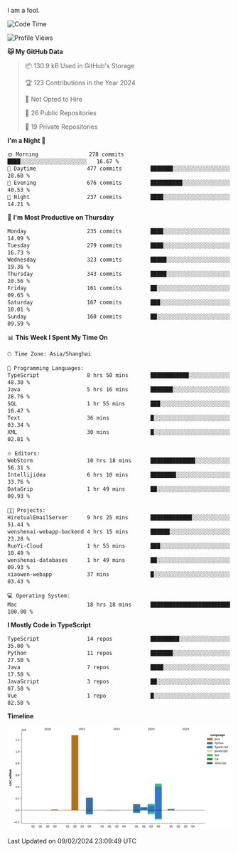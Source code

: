 I am a fool.

<!--START_SECTION:waka-->
![Code Time](http://img.shields.io/badge/Code%20Time-1%2C195%20hrs%2038%20mins-blue)

![Profile Views](http://img.shields.io/badge/Profile%20Views-0-blue)

**🐱 My GitHub Data** 

> 📦 130.9 kB Used in GitHub's Storage 
 > 
> 🏆 123 Contributions in the Year 2024
 > 
> 🚫 Not Opted to Hire
 > 
> 📜 26 Public Repositories 
 > 
> 🔑 19 Private Repositories 
 > 
**I'm a Night 🦉** 

```text
🌞 Morning                278 commits         ████░░░░░░░░░░░░░░░░░░░░░   16.67 % 
🌆 Daytime                477 commits         ███████░░░░░░░░░░░░░░░░░░   28.60 % 
🌃 Evening                676 commits         ██████████░░░░░░░░░░░░░░░   40.53 % 
🌙 Night                  237 commits         ████░░░░░░░░░░░░░░░░░░░░░   14.21 % 
```
📅 **I'm Most Productive on Thursday** 

```text
Monday                   235 commits         ████░░░░░░░░░░░░░░░░░░░░░   14.09 % 
Tuesday                  279 commits         ████░░░░░░░░░░░░░░░░░░░░░   16.73 % 
Wednesday                323 commits         █████░░░░░░░░░░░░░░░░░░░░   19.36 % 
Thursday                 343 commits         █████░░░░░░░░░░░░░░░░░░░░   20.56 % 
Friday                   161 commits         ██░░░░░░░░░░░░░░░░░░░░░░░   09.65 % 
Saturday                 167 commits         ███░░░░░░░░░░░░░░░░░░░░░░   10.01 % 
Sunday                   160 commits         ██░░░░░░░░░░░░░░░░░░░░░░░   09.59 % 
```


📊 **This Week I Spent My Time On** 

```text
🕑︎ Time Zone: Asia/Shanghai

💬 Programming Languages: 
TypeScript               8 hrs 50 mins       ████████████░░░░░░░░░░░░░   48.30 % 
Java                     5 hrs 16 mins       ███████░░░░░░░░░░░░░░░░░░   28.76 % 
SQL                      1 hr 55 mins        ███░░░░░░░░░░░░░░░░░░░░░░   10.47 % 
Text                     36 mins             █░░░░░░░░░░░░░░░░░░░░░░░░   03.34 % 
XML                      30 mins             █░░░░░░░░░░░░░░░░░░░░░░░░   02.81 % 

🔥 Editors: 
WebStorm                 10 hrs 18 mins      ██████████████░░░░░░░░░░░   56.31 % 
Intellijidea             6 hrs 10 mins       ████████░░░░░░░░░░░░░░░░░   33.76 % 
DataGrip                 1 hr 49 mins        ██░░░░░░░░░░░░░░░░░░░░░░░   09.93 % 

🐱‍💻 Projects: 
HiretualEmailServer      9 hrs 25 mins       █████████████░░░░░░░░░░░░   51.44 % 
wenshenai-webapp-backend 4 hrs 15 mins       ██████░░░░░░░░░░░░░░░░░░░   23.28 % 
RuoYi-Cloud              1 hr 55 mins        ███░░░░░░░░░░░░░░░░░░░░░░   10.49 % 
wenshenai-databases      1 hr 49 mins        ██░░░░░░░░░░░░░░░░░░░░░░░   09.93 % 
xiaowen-webapp           37 mins             █░░░░░░░░░░░░░░░░░░░░░░░░   03.43 % 

💻 Operating System: 
Mac                      18 hrs 18 mins      █████████████████████████   100.00 % 
```

**I Mostly Code in TypeScript** 

```text
TypeScript               14 repos            █████████░░░░░░░░░░░░░░░░   35.00 % 
Python                   11 repos            ███████░░░░░░░░░░░░░░░░░░   27.50 % 
Java                     7 repos             ████░░░░░░░░░░░░░░░░░░░░░   17.50 % 
JavaScript               3 repos             ██░░░░░░░░░░░░░░░░░░░░░░░   07.50 % 
Vue                      1 repo              █░░░░░░░░░░░░░░░░░░░░░░░░   02.50 % 
```



**Timeline**

![Lines of Code chart](https://raw.githubusercontent.com/VeejaLiu/VeejaLiu/master/assets/bar_graph.png)


 Last Updated on 09/02/2024 23:09:49 UTC
<!--END_SECTION:waka-->

